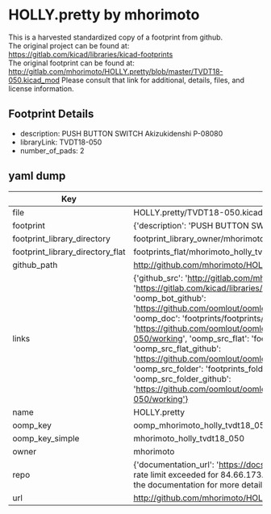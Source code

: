 # HOLLY.pretty by mhorimoto  
This is a harvested standardized copy of a footprint from github.  
The original project can be found at:  
https://gitlab.com/kicad/libraries/kicad-footprints  
The original footprint can be found at:
http://gitlab.com/mhorimoto/HOLLY.pretty/blob/master/TVDT18-050.kicad_mod
Please consult that link for additional, details, files, and license information.  
## Footprint Details
* description: PUSH BUTTON SWITCH Akizukidenshi P-08080  
* libraryLink: TVDT18-050  
* number_of_pads: 2  
## yaml dump  
| Key | Value |  
| --- | --- |  
| file | HOLLY.pretty/TVDT18-050.kicad_mod |  
| footprint | {'description': 'PUSH BUTTON SWITCH Akizukidenshi P-08080', 'libraryLink': 'TVDT18-050', 'number_of_pads': 2} |  
| footprint_library_directory | footprint_library_owner/mhorimoto_HOLLY.pretty |  
| footprint_library_directory_flat | footprints_flat/mhorimoto_holly_tvdt18_050/working |  
| github_path | http://github.com/mhorimoto/HOLLY.pretty/blob/master/TVDT18-050.kicad_mod |  
| links | {'github_src': 'http://gitlab.com/mhorimoto/HOLLY.pretty/blob/master/TVDT18-050.kicad_mod', 'github_src_repo': 'https://gitlab.com/kicad/libraries/kicad-footprints', 'oomp_bot': 'footprints/mhorimoto_holly_tvdt18_050/working', 'oomp_bot_github': 'https://github.com/oomlout/oomlout_oomp_footprint_bot/tree/main/footprints/mhorimoto_holly_tvdt18_050/working', 'oomp_doc': 'footprints/footprints/mhorimoto/HOLLY/TVDT18-050/working/', 'oomp_doc_github': 'https://github.com/oomlout/oomlout_oomp_footprint_doc/tree/main/footprints/footprints/mhorimoto/HOLLY/TVDT18-050/working', 'oomp_src_flat': 'footprints_flat/footprints_flat/mhorimoto_holly_tvdt18_050/working', 'oomp_src_flat_github': 'https://github.com/oomlout/oomlout_oomp_footprint_src/tree/main/footprints_flat/mhorimoto_holly_tvdt18_050/working', 'oomp_src_folder': 'footprints_folder/footprints_folder/mhorimoto/HOLLY/TVDT18-050/working', 'oomp_src_folder_github': 'https://github.com/oomlout/oomlout_oomp_footprint_src/tree/main/footprints_folder/mhorimoto/HOLLY/TVDT18-050/working'} |  
| name | HOLLY.pretty |  
| oomp_key | oomp_mhorimoto_holly_tvdt18_050 |  
| oomp_key_simple | mhorimoto_holly_tvdt18_050 |  
| owner | mhorimoto |  
| repo | {'documentation_url': 'https://docs.github.com/rest/overview/resources-in-the-rest-api#rate-limiting', 'message': "API rate limit exceeded for 84.66.173.59. (But here's the good news: Authenticated requests get a higher rate limit. Check out the documentation for more details.)"} |  
| url | http://github.com/mhorimoto/HOLLY.pretty |  

